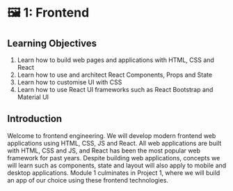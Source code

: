 # 🖼 1: Frontend

## Learning Objectives

1. Learn how to build web pages and applications with HTML, CSS and React
2. Learn how to use and architect React Components, Props and State
3. Learn how to customise UI with CSS
4. Learn how to use React UI frameworks such as React Bootstrap and Material UI

## Introduction

Welcome to frontend engineering. We will develop modern frontend web applications using HTML, CSS, JS and React. All web applications are built with HTML, CSS and JS, and React has been the most popular web framework for past years. Despite building web applications, concepts we will learn such as components, state and layout will also apply to mobile and desktop applications. Module 1 culminates in Project 1, where we will build an app of our choice using these frontend technologies.
